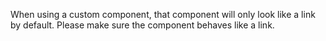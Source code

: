 When using a custom component, that component will only look like a link by default. Please make sure the component behaves like a link.
